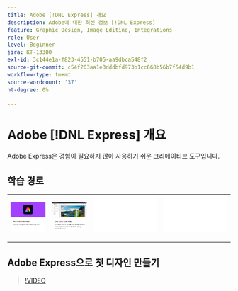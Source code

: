```yaml
---
title: Adobe [!DNL Express] 개요
description: Adobe에 대한 최신 정보 [!DNL Express]
feature: Graphic Design, Image Editing, Integrations
role: User
level: Beginner
jira: KT-13380
exl-id: 3c144e1a-f823-4551-b705-aa9dbca548f2
source-git-commit: c54f203aa1e3dddbfd973b1cc668b56b7f54d9b1
workflow-type: tm+mt
source-wordcount: '37'
ht-degree: 0%

---
```


# Adobe [!DNL Express] 개요

Adobe Express은 경험이 필요하지 않아 사용하기 쉬운 크리에이티브 도구입니다.

## 학습 경로

<table style="table-layout:fixed">
<tr>
   <td>
      <a href="overview-express-how-to.md">
         <img alt="Adobe Express 방법 Tutorials" src="assets/how-to-tutorials.png" />
      </a>
  </td>
  <td>
      <a href="overview-express-use-case-tutorials.md">
         <img alt="Adobe Express 사용 사례 튜토리얼" src="assets/use-case-tutorials.png" />
      </a>
   </td>
   <td>
    <img alt="스페이서" src="../assets/Whitespacer.png" />
    <div>
    <br>
  </td>
  <td>
    <img alt="스페이서" src="../assets/Whitespacer.png" />
    <div>
    <br>
  </td>
</tr>
</table>

## Adobe Express으로 첫 디자인 만들기

>[!VIDEO](https://video.tv.adobe.com/v/3420225?quality=12&learn=on&hidetitle=true)
